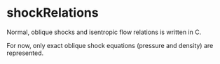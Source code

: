 # shockRelations
Normal, oblique shocks and isentropic flow relations is written in C.

For now, only exact oblique shock equations (pressure and density) are represented.
